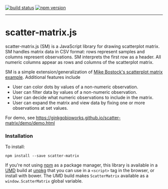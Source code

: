 [![build status](https://img.shields.io/travis/ginkgobioworks/scatter-matrix.svg)](https://travis-ci.org/ginkgobioworks/scatter-matrix)
[![npm version](https://img.shields.io/npm/v/scatter-matrix.svg)](https://www.npmjs.com/package/scatter-matrix)

* * *

# scatter-matrix.js

scatter-matrix.js (SM) is a JavaScript library for drawing scatterplot matrix.
SM handles matrix data in CSV format: rows represent samples and columns
represent observations. SM interprets the first row as a header. All numeric
columns appear as rows and columns of the scatterplot matrix.

SM is a simple extension/generalization of [Mike Bostock's scatterplot matrix
example](http://mbostock.github.io/d3/talk/20111116/iris-splom.html).
Additional features include

  * User can color dots by values of a non-numeric observation.
  * User can filter data by values of a non-numeric observation.
  * User can decide what numeric observations to include in the matrix.
  * User can expand the matrix and view data by fixing one or more observations at set values.

For demo, see https://ginkgobioworks.github.io/scatter-matrix/demo/demo.html

### Installation

To install:

```
npm install --save scatter-matrix
```

If you're not using [npm](https://www.npmjs.com) as a package manager, this
library is available in a [UMD](https://github.com/umdjs/umd) build at
[unpkg](https://unpkg.com/scatter-matrix) that you can use in a
`<script>` tag in the browser, or install with bower. The UMD build makes
`ScatterMatrix` available as a `window.ScatterMatrix` global variable.
